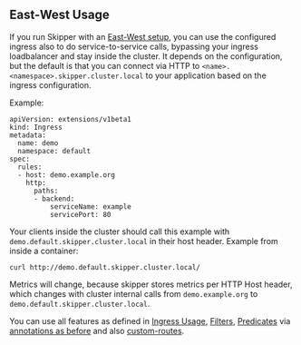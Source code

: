 ## East-West Usage

If you run Skipper with an [East-West
setup](../ingress-controller/#run-as-api-gateway-with-east-west-setup),
you can use the configured ingress also to do service-to-service
calls, bypassing your ingress loadbalancer and stay inside the
cluster. It depends on the configuration, but the default is that you
can connect via HTTP to  `<name>.<namespace>.skipper.cluster.local`
to your application based on the ingress configuration.

Example:

```
apiVersion: extensions/v1beta1
kind: Ingress
metadata:
  name: demo
  namespace: default
spec:
  rules:
  - host: demo.example.org
    http:
      paths:
      - backend:
          serviceName: example
          servicePort: 80
```

Your clients inside the cluster should call this example with
`demo.default.skipper.cluster.local` in their host header. Example
from inside a container:

```
curl http://demo.default.skipper.cluster.local/
```

Metrics will change, because skipper stores metrics per HTTP Host
header, which changes with cluster internal calls from
`demo.example.org` to `demo.default.skipper.cluster.local`.

You can use all features as defined in [Ingress
Usage](../ingress-usage/), [Filters](../../reference/filters/),
[Predicates](../../reference/predicates/) via [annotations as
before](../ingress-usage/#filters-and-predicates) and also [custom-routes](../ingress-usage/#custom-routes).
